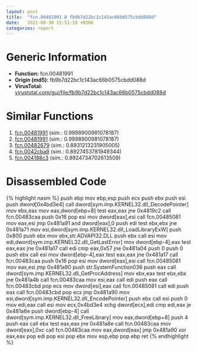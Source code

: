 ```yaml
---
layout: post
title:  "fcn.00481991 @ fb9b7d22bc1c143ac66b0575cbdd088d"
date:   2021-08-30 15:52:19 +0300
categories: report
---
```


# Generic Information
- **Function:** fcn.00481991
- **Origin (md5):** fb9b7d22bc1c143ac66b0575cbdd088d
- **VirusTotal:** [virustotal.com/gui/file/fb9b7d22bc1c143ac66b0575cbdd088d][virustotal_ref]



# Similar Functions

1. [fcn.00481991][similar_1_ref] (sim.: 0.9998900981078187)
2. [fcn.00481991][similar_2_ref] (sim.: 0.9998900981078187)
3. [fcn.00482679][similar_3_ref] (sim.: 0.8931213231905005)
4. [fcn.0042cba9][similar_4_ref] (sim.: 0.8927453781949344)
5. [fcn.004188c3][similar_5_ref] (sim.: 0.8924734702613509)


# Disassembled Code

{% highlight nasm %}
push ebp
mov ebp,esp
push ecx
push ebx
push esi
push dword[0x4bd3e4]
call dword[sym.imp.KERNEL32.dll_DecodePointer]
mov ebx,eax
mov eax,dword[ebp+8]
test eax,eax
jne 0x4819c2
call fcn.00483caa
push 0x16
pop esi
mov dword[eax],esi
call fcn.00485081
mov eax,esi
jmp 0x481a91
and dword[eax],0
push edi
test ebx,ebx
jne 0x481a71
mov esi,dword[sym.imp.KERNEL32.dll_LoadLibraryExW]
push 0x800
push ebx
mov ebx,str.ADVAPI32.DLL
push ebx
call esi
mov edi,dword[sym.imp.KERNEL32.dll_GetLastError]
mov dword[ebp-4],eax
test eax,eax
jne 0x481a17
call edi
cmp eax,0x57
jne 0x481a04
push 0
push 0
push ebx
call esi
mov dword[ebp-4],eax
test eax,eax
jne 0x481a17
call fcn.00483caa
push 0x16
pop esi
mov dword[eax],esi
call fcn.00485081
mov eax,esi
jmp 0x481a90
push str.SystemFunction036
push eax
call dword[sym.imp.KERNEL32.dll_GetProcAddress]
mov ebx,eax
test ebx,ebx
jne 0x481a4b
call fcn.00483caa
mov esi,eax
call edi
push eax
call fcn.00483cbd
pop ecx
mov dword[esi],eax
call fcn.00485081
call edi
push eax
call fcn.00483cbd
pop ecx
jmp 0x481a90
mov esi,dword[sym.imp.KERNEL32.dll_EncodePointer]
push ebx
call esi
push 0
mov edi,eax
call esi
mov ecx,0x4bd3e4
xchg dword[ecx],edi
cmp edi,eax
je 0x481a6e
push dword[ebp-4]
call dword[sym.imp.KERNEL32.dll_FreeLibrary]
mov eax,dword[ebp+8]
push 4
push eax
call ebx
test eax,eax
jne 0x481a8e
call fcn.00483caa
mov dword[eax],0xc
call fcn.00483caa
mov eax,dword[eax]
jmp 0x481a90
xor eax,eax
pop edi
pop esi
pop ebx
mov esp,ebp
pop ebp
ret 
{% endhighlight %}


[similar_1_ref]: /report/fcn.00481991@912f1d013a0d6151bc7a7cef6da1b2a0
[similar_2_ref]: /report/fcn.00481991@152885a790b99953ce23874f0947b7bd
[similar_3_ref]: /report/fcn.00482679@27ac6b5c7fa1ad11790cdc733c25a701
[similar_4_ref]: /report/fcn.0042cba9@de21a548b66aa6c0b17491b6a31e14fa
[similar_5_ref]: /report/fcn.004188c3@f5b8476c36459986b226c45654aeb016
[virustotal_ref]: https://www.virustotal.com/gui/file/fb9b7d22bc1c143ac66b0575cbdd088d